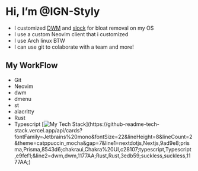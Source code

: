 
# Hi, I’m @IGN-Styly
- I customized [DWM](https://github.com/IGN-Styly/dwm) and [slock](https://github.com/empty-404/slock) for bloat removal on my OS
- I use a custom Neovim client that i customized
- I use Arch linux BTW
- I can use git to colaborate with a team and more!
## My WorkFlow
- Git
- Neovim
- dwm
- dmenu
- st
- alacritty
- Rust
- Typescript
[![My Tech Stack](https://github-readme-tech-stack.vercel.app/api/cards?fontFamily=Jetbrains%20mono&fontSize=22&lineHeight=8&lineCount=2&theme=catppuccin_mocha&gap=7&line1=nextdotjs,Nextjs,9ad9e8;prisma,Prisma,8543d6;chakraui,Chakra%20UI,c28107;typescript,Typescript,e9fef1;&line2=dwm,dwm,1177AA;Rust,Rust,3edb59;suckless,suckless,1177AA;)](https://github-readme-tech-stack.vercel.app/api/cards?fontFamily=Jetbrains%20mono&fontSize=22&lineHeight=8&lineCount=2&theme=catppuccin_mocha&gap=7&line1=nextdotjs,Nextjs,9ad9e8;prisma,Prisma,8543d6;chakraui,Chakra%20UI,c28107;typescript,Typescript,e9fef1;&line2=dwm,dwm,1177AA;Rust,Rust,3edb59;suckless,suckless,1177AA;)

